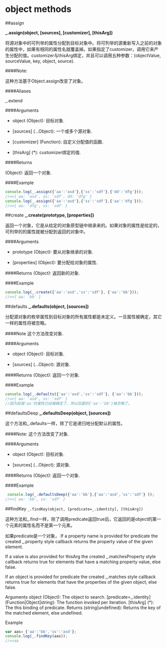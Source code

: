 # object methods



##assign

**_.assign(object, [sources], [customizer], [thisArg])**

将源对象中的可列举的属性分配到目标对象中。将可列举的源重新写入之前的对象的属性中，如果有相同的属性名就覆盖掉。如果指定了customizer，调用它来产生分配的值。customizer与thisArg绑定，并且可以调用五种参数：(objectValue, sourceValue, key, object, source).

####Note:

这种方法基于Object.assign改变了对象。

####Aliases

_.extend

####Arguments

* object (Object): 目标对象.

* [sources] (…Object): 一个或多个源对象.

* [customizer] (Function): 自定义分配值的函数.

* [thisArg] (*): customizer绑定的值.

####Returns

(Object): 返回一个对象.

####Example
```js
console.log(_.assign({'aa':'asd'},{'ss':'sdf'},{'dd':'dfg'}));
//=>{ aa: 'asd', ss: 'sdf', dd: 'dfg' }
console.log(_.assign({'aa':'asd'},{'ss':'sdf'},{'aa':'dfg'}));
//=>{ aa: 'dfg', ss: 'sdf' }
```

##create
**_.create(prototype, [properties])**

返回一个对象，它是从给定的对象原型链中继承来的。如果对象的属性是给定的，可列举的的属性就被分配到返回的对象中。

####Arguments
* prototype (Object): 要从对象继承的对象.

* [properties] (Object): 要分配给对象的属性.

####Returns
(Object): 返回新的对象.

####Example
```js
console.log(_.create({'aa':'asd','ss':'sdf'}, {'aa':'bb'}));
//=>{ aa: 'bb' }
```

##defaults
**_.defaults(object, [sources])**


分配源对象的枚举属性到目标对象的所有属性都是未定义。一旦属性被确定，其它一样的属性将被忽略。

####Note
这个方法改变对象.

####Arguments
* object (Object): 目标对象.

* [sources] (…Object): 源对象.

####Returns
(Object): 返回一个对象.

####Example
```js
console.log(_.defaults({'aa':'asd','ss':'sdf'}, {'aa':'bb'}));
//=>{ aa: 'asd', ss: 'sdf' }
//因为前面'aa'的属性已经被确定了，所以后面的{'aa':'bb'}被忽略了。
```

##defaultsDeep
**_.defaultsDeep(object, [sources])**

这个方法和_.defaults一样，除了它是递归地分配默认的属性。

####Note:
这个方法改变了对象.

####Arguments
* object (Object): 目标对象.

* [sources] (…Object): 源对象.

####Returns
(Object): 返回一个对象.

####Example
```js
 console.log(_.defaultsDeep({'aa':'bb'},{'aa':'asd','ss':'sdf'} ));
//=>{ aa: 'bb', ss: 'sdf' }
```

##findKey
```_.findKey(object, [predicate=_.identity], [thisArg])```

这种方法和_.find一样，除了调用predicate返回true后，它返回的是object的第一个元素的属性名而不是第一个元素。

如果predicate是一个对象，
If a property name is provided for predicate the created _.property style callback returns the property value of the given element.

If a value is also provided for thisArg the created _.matchesProperty style callback returns true for elements that have a matching property value, else false.

If an object is provided for predicate the created _.matches style callback returns true for elements that have the properties of the given object, else false.

Arguments
object (Object): The object to search.
[predicate=_.identity] (Function|Object|string): The function invoked per iteration.
[thisArg] (*): The this binding of predicate.
Returns
(string|undefined): Returns the key of the matched element, else undefined.

Example
```js
var aas= {'aa':'bb','ss':'asd'};
console.log(_.findKey(aas));
//=>aa


```






